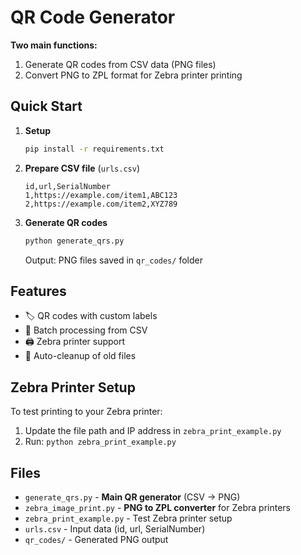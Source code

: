 # QR Code Generator

**Two main functions:**
1. Generate QR codes from CSV data (PNG files)
2. Convert PNG to ZPL format for Zebra printer printing

## Quick Start

1. **Setup**
   ```bash
   pip install -r requirements.txt
   ```

2. **Prepare CSV file** (`urls.csv`)
   ```csv
   id,url,SerialNumber
   1,https://example.com/item1,ABC123
   2,https://example.com/item2,XYZ789
   ```

3. **Generate QR codes**
   ```bash
   python generate_qrs.py
   ```

   Output: PNG files saved in `qr_codes/` folder

## Features

- 🏷️ QR codes with custom labels
- 📁 Batch processing from CSV
- 🖨️ Zebra printer support
- 🧹 Auto-cleanup of old files

## Zebra Printer Setup

To test printing to your Zebra printer:

1. Update the file path and IP address in `zebra_print_example.py`
2. Run: `python zebra_print_example.py`

## Files

- `generate_qrs.py` - **Main QR generator** (CSV → PNG)
- `zebra_image_print.py` - **PNG to ZPL converter** for Zebra printers
- `zebra_print_example.py` - Test Zebra printer setup
- `urls.csv` - Input data (id, url, SerialNumber)
- `qr_codes/` - Generated PNG output 